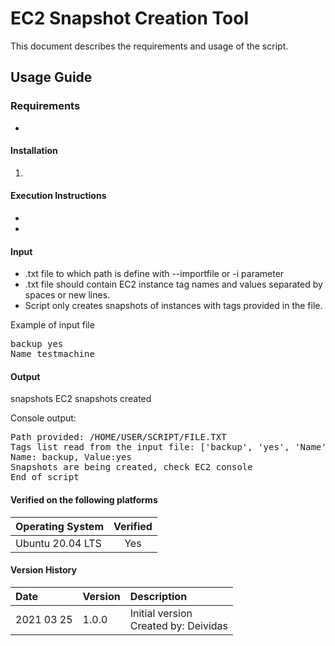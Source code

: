 # EC2 Snapshot Creation Tool

This document describes the requirements and usage of the script.


## Usage Guide

### Requirements

* 

#### Installation

1. 
    
#### Execution Instructions

* 
* 


#### Input

* <filename>.txt file to which path is define with --importfile or -i parameter
* <filename>.txt file should contain EC2 instance tag names and values separated by spaces or new lines.
* Script only creates snapshots of instances with tags provided in the file.

Example of input file
<pre>
backup yes
Name testmachine
</pre>


#### Output

snapshots EC2 snapshots created

Console output:
<pre>
Path provided: /HOME/USER/SCRIPT/FILE.TXT
Tags list read from the input file: ['backup', 'yes', 'Name', 'testmachine']
Name: backup, Value:yes 
Snapshots are being created, check EC2 console
End of script
</pre>


#### Verified on the following platforms

|Operating System|Verified|
|-----------------|:------------:|
|Ubuntu 20.04 LTS|Yes|


#### Version History
|Date|Version|Description|
|:-----------------|:------------|:------------|
2021 03 25 |1.0.0 |Initial version<br /> Created by: Deividas|
